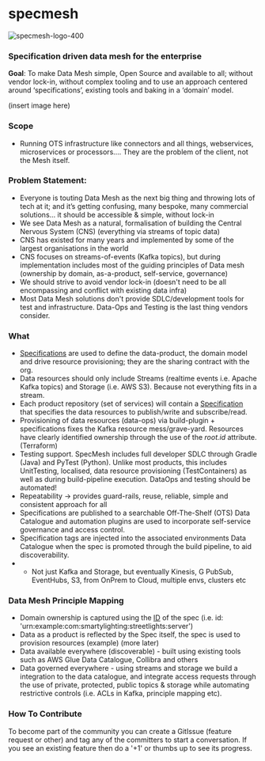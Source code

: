 # specmesh

![specmesh-logo-400](https://user-images.githubusercontent.com/71075996/190342554-e0d8cd5d-7025-41fe-910e-665e91438c6b.png)

### Specification driven data mesh for the enterprise

**Goal**: 
To make Data Mesh simple, Open Source and available to all; without vendor lock-in, without complex tooling and to use an approach centered around ‘specifications’, existing tools and baking in a ‘domain’ model. 

(insert image here)

### Scope
- Running OTS infrastructure like connectors and all things, webservices, microservices or processors…. They are the problem of the client, not the Mesh itself. 

### Problem Statement:
- Everyone is touting Data Mesh as the next big thing and throwing lots of tech at it; and it’s getting confusing, many bespoke, many commercial solutions… it should be accessible & simple, without lock-in
- We see Data Mesh as a natural, formalisation of building the Central Nervous System (CNS) (everything via streams of topic data)
- CNS has existed for many years and implemented by some of the largest organisations in the world
- CNS focuses on streams-of-events (Kafka topics), but during implementation includes most of the guiding principles of Data mesh (ownership by domain, as-a-product, self-service, governance)
- We should strive to avoid vendor lock-in (doesn't need to be all encompassing and conflict with existing data infra)
- Most Data Mesh solutions don't provide SDLC/development tools for test and infrastructure. Data-Ops and Testing is the last thing vendors consider. 

### What
- [Specifications](https://www.asyncapi.com/) are used to define the data-product, the domain model and drive resource provisioning; they are the sharing contract with the org.
- Data resources should only include Streams (realtime events i.e. Apache Kafka topics) and Storage (i.e. AWS S3). Because not everything fits in a stream.
- Each product repository (set of services) will contain a [Specification](https://www.asyncapi.com/docs/reference/specification/v2.4.0) that specifies the data resources to publish/write and subscribe/read.
- Provisioning of data resources (data-ops) via build-plugin + specifications fixes the Kafka resource mess/grave-yard. Resources have clearly identified ownership through the use of the *root.id* attribute. (Terraform)
- Testing support. SpecMesh includes full developer SDLC through Gradle (Java) and PyTest (Python). Unlike most products, this includes UnitTesting, localised, data resource provisioning (TestContainers) as well as during build-pipeline execution. DataOps and testing should be automated!
- Repeatability -> provides guard-rails, reuse, reliable, simple and consistent approach for all
- Specifications are published to a searchable Off-The-Shelf (OTS) Data Catalogue and automation plugins are used to incorporate self-service governance and access control. 
- Specification tags are injected into the associated environments Data Catalogue when the spec is promoted through the build pipeline, to aid discoverability. 
- - Not just Kafka and Storage, but eventually Kinesis, G PubSub, EventHubs, S3, from OnPrem to Cloud, multiple envs, clusters etc

### Data Mesh Principle Mapping
- Domain ownership is captured using the [ID](https://www.asyncapi.com/docs/reference/specification/v2.4.0#A2SIdString) of the spec (i.e. id: 'urn:example:com:smartylighting:streetlights:server')
- Data as a product is reflected by the Spec itself, the spec is used to provision resources (example) (more later)
- Data available everywhere (discoverable) - built using existing tools such as AWS Glue Data Catalogue, Collibra and others
- Data governed everywhere - using streams and storage we build a integration to the data catalogue, and integrate access requests through the use of private, protected, public topics & storage while automating restrictive controls (i.e. ACLs in Kafka, principle mapping etc). 


### How To Contribute
To become part of the community you can create a GitIssue (feature request or other) and tag any of the committers to start a conversation. If you see an existing feature then do a '+1' or thumbs up to see its progress.  
